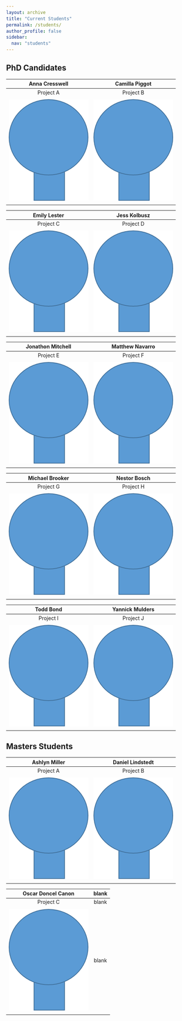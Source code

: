 ```yaml
---
layout: archive
title: "Current Students"
permalink: /students/
author_profile: false
sidebar:
  nav: "students"
---
```

## PhD Candidates

**Anna Cresswell**  |  **Camilla Piggot**
:-------------:|:-------------:
Project A | Project B 
<a href="https://brookegibbons.github.io/academics/anna-cresswell/"><img src='/images/headshot.png' vspace="5"></a>|<a href="https://brookegibbons.github.io/academics/camilla-piggot/"><img src='/images/headshot.png' vspace="5"></a>

**Emily Lester**|**Jess Kolbusz**
:-------------:|:-------------:
Project C | Project D 
<a href="https://brookegibbons.github.io/academics/emily-lester/"><img src='/images/headshot.png' vspace="5"></a>|<a href="https://brookegibbons.github.io/academics/jess-kolbusz/"><img src='/images/headshot.png' vspace="5"></a>
 
**Jonathon Mitchell**|  **Matthew Navarro**
:-------------:|:-------------:
Project E | Project F 
<a href="https://brookegibbons.github.io/academics/jonathon-mitchell/"><img src='/images/headshot.png' vspace="5"></a>|<a href="https://brookegibbons.github.io/academics/matthew-navarro/"><img src='/images/headshot.png' vspace="5"></a>
 
 **Michael Brooker**|  **Nestor Bosch** 
:-------------:|:-------------:
Project G | Project H 
<a href="https://brookegibbons.github.io/academics/michael-brooker/"><img src='/images/headshot.png' vspace="5"></a>|<a href="https://brookegibbons.github.io/academics/nestor-bosch/"><img src='/images/headshot.png' vspace="5"></a>

 **Todd Bond**  | **Yannick Mulders**
:-------------:|:-------------:
Project I| Project J 
<a href="https://brookegibbons.github.io/academics/todd-bond/"><img src='/images/headshot.png' vspace="5"></a>|<a href="https://brookegibbons.github.io/academics/yannick-mulders/"><img src='/images/headshot.png' vspace="5"></a>

## Masters Students

**Ashlyn Miller** | **Daniel Lindstedt**
:-------------:|:-------------:
Project A | Project B 
<a href="https://brookegibbons.github.io/academics/anna-cresswell/"><img src='/images/headshot.png' vspace="5"></a>|<a href="https://brookegibbons.github.io/academics/camilla-piggot/"><img src='/images/headshot.png' vspace="5"></a>
 
**Oscar Doncel Canon** | blank
:-------------:|:-------------:
Project C | blank
<a href="https://brookegibbons.github.io/academics/anna-cresswell/"><img src='/images/headshot.png' vspace="5"></a>| blank
